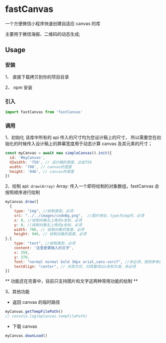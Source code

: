 # fastCanvas

一个方便微信小程序快速创建自适应 canvas 的库

主要用于微信海报、二维码的动态生成;

## Usage

### 安装

1、 直接下载拷贝到你的项目目录

2、 npm 安装

### 引入

```js
import fastCanvas from 'fastCanvas'
```

### 调用

1、初始化
该库中所有的 api 传入的尺寸均为您设计稿上的尺寸，
所以需要您在初始化的时候传入设计稿上的屏幕宽度用于动态计算 canvas 及其元素的尺寸；

```js
const myCanvas = await new simpleCanvas().init({
  id: '#myCanvas',
  UIwidth: '750', // 设计稿的宽度，比如750
  width: '706', // canvas的宽度
  height: '946', // canvas的高度
})
```

2、绘制
api: `draw(Array)`
Array: 传入一个即将绘制的对象数组，fastCanvas 会按照顺序进行绘制

```js
myCanvas.draw([
  {
    type: "img", //绘制类型，必须
    src: "../../images/codeBg.png",  //图片地址，type为img时，必须
    x: 0, //绘制对象左上角的x坐标，必须
    y: 0, //绘制对象左上角的y坐标，必须
    width: 706, // 绘制对象的宽度，必须
    height: 946, // 绘制对象的高度，必须
},{
    type: "text", //绘制类型，必须
    content: '这里是要输入的文字',
    x: 350,
    y: 370,
    font: "normal normal bold 36px arial,sans-serif", //非必须，规则参考css font属性
    textAlign: "center", // 对其方式，对其基线以x坐标为准，非必须
}]

```

** 功能还在完善中，目前只支持图片和文字这两种常用功能的绘制 **

3、其他功能

- 返回 canvas 的临时路径

```js
myCanvas.getTempFilePath()
// console.log(myCanvas.tempFilePath)
```

- 下载 canvas

```js
myCanvas.downLoad()
```
